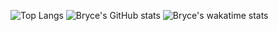 ![Top Langs](https://github-readme-stats-multiuser.vercel.app/api/top-langs/?usernames=btjacobson,oralgendev&layout=compact)
![Bryce's GitHub stats](https://github-readme-stats-multiuser.vercel.app/api/?usernames=btjacobson,oralgendev&include_all_commits=true&count_private=true)
![Bryce's wakatime stats](https://github-readme-stats.vercel.app/api/wakatime?username=3d4a75d3-6560-422c-a576-901fc831b725)

<!--
**btjacobson/btjacobson** is a ✨ _special_ ✨ repository because its `README.md` (this file) appears on your GitHub profile.

Here are some ideas to get you started:

- 🔭 I’m currently working on ...
- 🌱 I’m currently learning ...
- 👯 I’m looking to collaborate on ...
- 🤔 I’m looking for help with ...
- 💬 Ask me about ...
- 📫 How to reach me: ...
- 😄 Pronouns: ...
- ⚡ Fun fact: ...
-->
